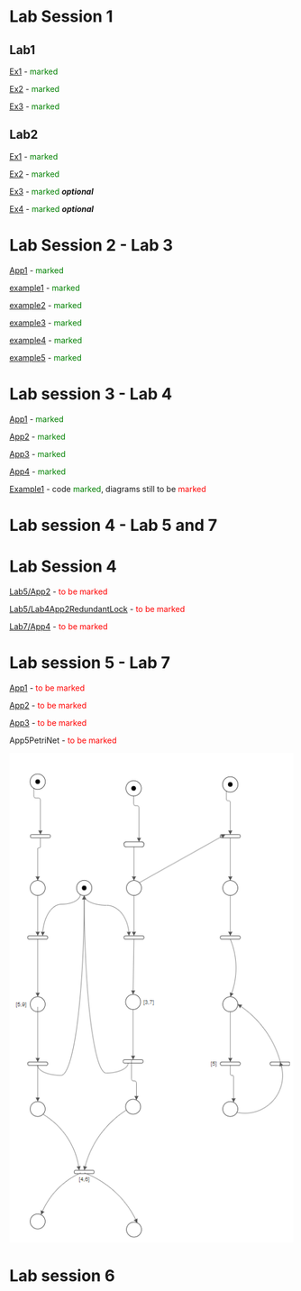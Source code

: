 # Lab Session 1
## Lab1
[Ex1](src%2FLabSession1%2FLab1%2FEx1) - <span style="color:green">marked</span>

[Ex2](src%2FLabSession1%2FLab1%2FEx2) - <span style="color:green">marked</span>

[Ex3](src%2FLabSession1%2FLab1%2FEx3) - <span style="color:green">marked</span>

## Lab2

[Ex1](src%2FLabSession1%2FLab2%2FEx1) - <span style="color:green">marked</span>

[Ex2](src%2FLabSession1%2FLab2%2FEx2) - <span style="color:green">marked</span>

[Ex3](src%2FLabSession1%2FLab2%2FEx3) - <span style="color:green">marked</span> _**optional**_

[Ex4](src%2FLabSession1%2FLab2%2FEx4) - <span style="color:green">marked</span> _**optional**_

# Lab Session 2 - Lab 3

[App1](App1) - <span style="color:green">marked</span>

[example1](example1) - <span style="color:green">marked</span>

[example2](example2) - <span style="color:green">marked</span>

[example3](example3) - <span style="color:green">marked</span>

[example4](example4) - <span style="color:green">marked</span>

[example5](example5) - <span style="color:green">marked</span>

# Lab session 3 - Lab 4

[App1](App1) - <span style="color:green">marked</span>

[App2](App2) - <span style="color:green">marked</span>

[App3](App3) - <span style="color:green">marked</span>

[App4](App4) - <span style="color:green">marked</span>

[Example1](Example1) - code <span style="color:green">marked</span>, diagrams still to be <span style="color:red">marked</span>

# Lab session 4 - Lab 5 and 7

# Lab  Session 4

[Lab5/App2](Lab5%2FApp2) - <span style="color:red">to be marked</span>

[Lab5/Lab4App2RedundantLock](Lab5%2FLab4App2RedundantLock) - <span style="color:red">to be marked</span>

[Lab7/App4](Lab7%2FApp4) - <span style="color:red">to be marked</span>

# Lab session 5 - Lab 7

[App1](App1) - <span style="color:red">to be marked</span>

[App2](App2) - <span style="color:red">to be marked</span>

[App3](App3) - <span style="color:red">to be marked</span>

App5PetriNet - <span style="color:red">to be marked</span>

![App5PetriNet.PNG](src%2FLabSession5%2FLab7%2FApp5PetriNet.PNG)

# Lab session 6